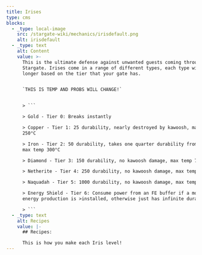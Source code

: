 ```yaml
---
title: Irises
type: cms
blocks:
  - _type: local-image
    src: /stargate-wiki/mechanics/irisdefault.png
    alt: irisdefault
  - _type: text
    alt: Content
    value: >-
      This is the ultimate defense against unwanted guests coming through your
      Stargate. Irises come in a range of different types, each type will last
      longer based on the tier that your gate has.


      `THIS IS TEMP AND PROBS WILL CHANGE!`


      > ```

      > Gold - Tier 0: Breaks instantly

      > Copper - Tier 1: 25 durability, nearly destroyed by kawoosh, max temp
      250°C

      > Iron - Tier 2: 50 durability, takes one quarter durability from kawoosh,
      max temp 300°C

      > Diamond - Tier 3: 150 durability, no kawoosh damage, max temp 700°C

      > Netherite - Tier 4: 250 durability, no kawoosh damage, max temp 800°C

      > Naquadah - Tier 5: 1000 durability, no kawoosh damage, max temp 1500°C

      > Energy Shield - Tier 6: Consume power from an FE buffer if a mod with
      energy production is >installed, otherwise just has infinite durability

      > ```
  - _type: text
    alt: Recipes
    value: |-
      ## Recipes:

      This is how you make each Iris level!
---
```

